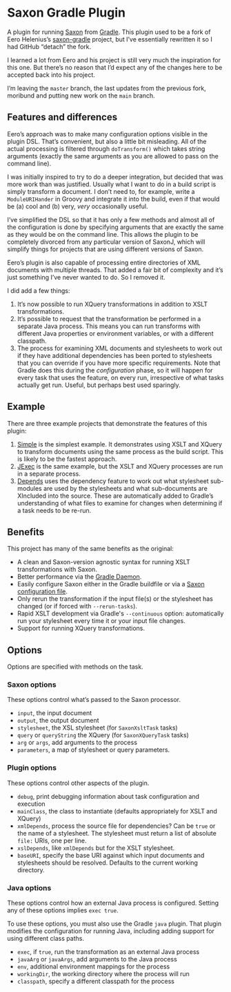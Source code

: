 # Saxon Gradle Plugin

A plugin for running [Saxon][saxon] from [Gradle][gradle]. This plugin
used to be a fork of Eero Helenius’s
[saxon-gradle](https://github.com/eerohele/saxon-gradle) project, but
I’ve essentially rewritten it so I had GitHub “detach” the fork.

I learned a lot from Eero and his project is still very much the
inspiration for this one. But there’s no reason that I’d expect any of
the changes here to be accepted back into his project.

I’m leaving the `master` branch, the last updates from the previous
fork, moribund and putting new work on the `main` branch.

## Features and differences

Eero’s approach was to make many configuration options visible in the
plugin DSL. That’s convenient, but also a little bit misleading. All
of the actual processing is filtered through `doTransform()` which
takes string arguments (exactly the same arguments as you are allowed
to pass on the command line).

I was initially inspired to try to do a deeper integration, but
decided that was more work than was justified. Usually what I want to
do in a build script is simply transform a document. I don’t need to,
for example, write a `ModuleURIHander` in Groovy and integrate it into
the build, even if that would be (a) cool and (b) very, *very*
occasionally useful.

I’ve simplified the DSL so that it has only a few methods and almost
all of the configuration is done by specifying arguments that are
exactly the same as they would be on the command line. This allows the
plugin to be completely divorced from any particular version of
SaxonJ, which will simplify things for projects that are using
different versions of Saxon.

Eero’s plugin is also capable of processing entire directories of XML
documents with multiple threads. That added a fair bit of complexity
and it’s just something I’ve never wanted to do. So I removed it.

I did add a few things:

1. It’s now possible to run XQuery transformations in addition to XSLT
   transformations.
2. It’s possible to request that the transformation be performed in a
   separate Java process. This means you can run transforms with
   different Java properties or environment variables, or with a different classpath.
3. The process for examining XML documents and stylesheets to work out
   if they have additional dependencies has been ported to stylesheets
   that you can override if you have more specific requirements. Note
   that Gradle does this during the *configuration* phase, so it will
   happen for every task that uses the feature, on every run,
   irrespective of what tasks actually get run. Useful, but perhaps
   best used sparingly.

## Example

There are three example projects that demonstrate the features of this
plugin:

1. [Simple](https://github.com/ndw/saxon-gradle/blob/main/examples/simple/)
   is the simplest example. It demonstrates using XSLT and XQuery to
   transform documents using the same process as the build script. This is
   likely to be the fastest approach.
2. [JExec](https://github.com/ndw/saxon-gradle/blob/main/examples/jexec/) is
   the same example, but the XSLT and XQuery processes are run in a separate
   process. 
3. [Depends](https://github.com/ndw/saxon-gradle/blob/main/examples/depends/)
   uses the dependency feature to work out what stylesheet sub-modules
   are used by the stylesheets and what sub-documents are XIncluded
   into the source. These are automatically added to Gradle’s
   understanding of what files to examine for changes when determining
   if a task needs to be re-run.

## Benefits

This project has many of the same benefits as the original:

- A clean and Saxon-version agnostic syntax for running XSLT
  transformations with Saxon.
- Better performance via the [Gradle Daemon][gradle-daemon].
- Easily configure Saxon either in the Gradle buildfile or via a
  [Saxon configuration file][saxon-config-file].
- Only rerun the transformation if the input file(s) or the stylesheet has
  changed (or if forced with `--rerun-tasks`).
- Rapid XSLT development via Gradle's `--continuous` option: automatically
  run your stylesheet every time it or your input file changes.
- Support for running XQuery transformations.

## Options

Options are specified with methods on the task. 

### Saxon options

These options control what’s passed to the Saxon processor.

* `input`, the input document
* `output`, the output document
* `stylesheet`, the XSL stylesheet (for `SaxonXsltTask` tasks)
* `query` or `queryString` the XQuery (for `SaxonXQueryTask` tasks)
* `arg` or `args`, add arguments to the process
* `parameters`, a map of stylesheet or query parameters.

### Plugin options

These options control other aspects of the plugin.

* `debug`, print debugging information about task configuration and execution
* `mainClass`, the class to instantiate (defaults appropriately for XSLT and XQuery)
* `xmlDepends`, process the source file for dependencies? Can be `true` or the
  name of a stylesheet. The stylesheet must return a list of absolute `file:` URIs, one
  per line.
* `xslDepends`, like `xmlDepends` but for the XSLT stylesheet.
* `baseURI`, specify the base URI against which input documents and
  stylesheets should be resolved. Defaults to the current working directory.

### Java options

These options control how an external Java process is configured.
Setting any of these options implies `exec true`.

To use these options, you must also use the Gradle `java` plugin. That
plugin modifies the configuration for running Java, including adding
support for using different class paths.

* `exec`, if `true`, run the transformation as an external Java process
* `javaArg` or `javaArgs`, add arguments to the Java process
* `env`, additional environment mappings for the process
* `workingDir`, the working directory where the process will run
* `classpath`, specify a different classpath for the process

[gradle]: http://gradle.org/
[gradle-daemon]: https://docs.gradle.org/current/userguide/gradle_daemon.html
[saxon]: http://saxonica.com/
[saxon-command-line]: http://www.saxonica.com/html/documentation/using-xsl/commandline/
[saxon-config-file]: http://saxonica.com/html/documentation/configuration/configuration-file
